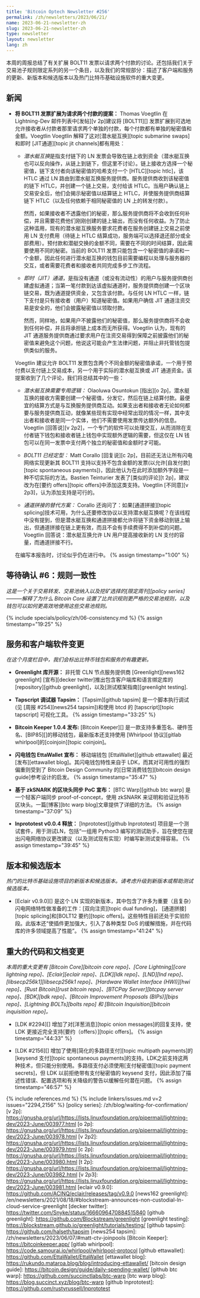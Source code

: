 ```yaml
---
title: 'Bitcoin Optech Newsletter #256'
permalink: /zh/newsletters/2023/06/21/
name: 2023-06-21-newsletter-zh
slug: 2023-06-21-newsletter-zh
type: newsletter
layout: newsletter
lang: zh
---
```

本周的周报总结了有关扩展 BOLT11 发票以请求两个付款的讨论。还包括我们关于交易池子规则限定系列的另一个条目，以及我们的常规部分：描述了客户端和服务的更新、新版本和候选版本以及热门比特币基础设施软件的重大变更。

## 新闻

- **<!--proposal-to-extend-bolt11-invoices-to-request-two-payments-->将 BOLT11 发票扩展为请求两个付款的提案：** Thomas Voegtlin 在 Lightning-Dev 邮件列表中[发帖][v 2p]建议将 [BOLT11][] 发票扩展到可选地允许接收者从付款者那里请求两个单独的付款，每个付款都有单独的秘密值和金额。Voegtlin Voegtlin 解释了这对[潜水艇互换][topic submarine swaps]和即时 [JIT通道][topic jit channels]都有用处：

  - *<!--submarine-swaps-->潜水艇互换*是指支付链下的 LN 发票会导致在链上收到资金（潜水艇互换也可以反向操作，从链上到链下，但这里不讨论）。链上接收方选择一个秘密值，链下支付者向该秘密值的哈希支付一个 [HTLC][topic htlc]，该 HTLC 通过 LN 路由到潜水艇互换服务提供商。服务提供商收到该秘密值的链下 HTLC，并创建一个链上交易，支付给该 HTLC。当用户确认链上交易安全后，他们会揭示秘密值以结算链上 HTLC，并使服务提供商结算链下 HTLC（以及任何依赖于相同秘密值的 LN 上的转发付款）。

    然而，如果接收者不透露他们的秘密，那么服务提供商将不会收到任何补偿，并且需要花费他们刚刚创建的链上输出，而没有任何收益。为了防止这种滥用，现有的潜水艇互换服务要求花费者在服务创建链上交易之前使用 LN 支付费用（待链上 HTLC 结算成功，服务端可以选择退还部分或全部费用）。预付款和潜艇交换的金额不同，需要在不同的时间结算，因此需要使用不同的秘密。当前的 BOLT11 发票只能包含一个秘密值的承诺和一个金额，因此任何进行潜水艇互换的钱包目前需要编程以处理与服务器的交互，或者需要花费者和接收者共同完成多步工作流程。

  - *即时（JIT）通道*，是指没有通道（或没有流动性）的用户与服务提供商创建虚拟通道；当第一笔付款到达该虚拟通道时，服务提供商创建一个区块链交易，既为通道提供资金，又包含该付款。与任何 LN HTLC 一样，链下支付是只有接收者（用户）知道秘密值。如果用户确信 JIT 通道注资交易是安全的，他们会披露秘密值以领取付款。

    然而，同样地，如果用户不披露他们的秘密值，那么服务提供商将不会收到任何补偿，并且将承担链上成本而无所获得。Voegtlin 认为，现有的 JIT 通道服务提供商通过要求用户在注资交易得到保障之前披露他们的秘密值来避免这个问题，他说这可能会产生法律问题，并阻止非托管钱包提供类似的服务。

  Voegtlin 建议允许 BOLT11 发票包含两个不同金额的秘密值承诺，一个用于预付费以支付链上交易成本，另一个用于实际的潜水艇互换或 JIT 通道资金。该提案收到了几个评论，我们将总结其中的一些：

  - *<!--dedicated-logic-required-for-submarine-swaps-->潜水艇互换需要专用逻辑：* Olaoluwa Osuntokun [指出][o 2p]，潜水艇互换的接收方需要创建一个秘密值，分发它，然后在链上结算付款。最便宜的结算方式是与互换服务提供商互动。如果支出者和接收者无论如何都要与服务提供商互动，就像某些现有实现中经常出现的情况一样，其中支出者和接收者是同一个实体，他们不需要使用发票传达额外的信息。Voegtlin [回答说][v 2p2]，一个专门的软件可以处理交互，从而消除在支付者链下钱包和接收者链上钱包中实现额外逻辑的需要，但这仅在 LN 钱包可以在同一发票中支付两个独立的秘密值和金额时才可能。

  - *<!--bolt11-ossified-->BOLT11 已经定型：* Matt Corallo [回复说][c 2p]，目前还无法让所有闪电网络实现更新其 BOLT11 支持以支持不包含金额的发票(以允许[自发付款][topic spontaneous payments])，因此他认为在此时添加额外字段是一种不切实际的方法。Bastien Teinturier 发表了[类似的评论][t 2p]，建议改为在[要约 offers][topic offers]中添加这类支持。Voegtlin [不同意][v 2p3]，认为添加支持是可行的。

  - *<!--splice-out-alternative-->通道拼接的替代方案：* Corallo 还询问了：如果[通道拼接][topic splicing]技术可用，为什么还要修改协议以支持潜水艇互换呢？在该线程中没有提到，但是潜水艇互换和通道拼接都允许将链下资金移动到链上输出，但通道拼接在链上更有效，而且不会有手续费得不到补偿的问题。Voegtlin 回答说：潜水艇互换允许 LN 用户提高接收新的 LN 支付的容量，而通道拼接不行。

  在编写本报告时，讨论似乎仍在进行中。 {% assign timestamp="1:00" %}

## 等待确认 #6：规则一致性

_这是一个关于交易转发、交易池纳入以及挖矿选择的[限定周刊][policy series]———解释了为什么 Bitcoin Core 设置了比共识规则更严格的交易池规则，以及钱包可以如何更高效地使用这些交易池规则。_

{% include specials/policy/zh/06-consistency.md %} {% assign timestamp="19:25" %}

## 服务和客户端软件变更

*在这个月度栏目中，我们会标出比特币钱包和服务的有趣更新。*

- **Greenlight 库开源：**
  非托管 CLN 节点服务提供商 [Greenlight][news162 greenlight] [宣布][decker twitter]推出包含客户端库和语言绑定库的[repository][github greenlight]，以及[测试框架指南][greenlight testing].

- **Tapscript 调试器 Tapsim：**
  [Tapsim][github tapsim] 是一个脚本执行调试(见 [周报 #254][news254 tapsim])和使用 btcd 的 [tapscript][topic tapscript] 可视化工具。 {% assign timestamp="33:25" %}

- **Bitcoin Keeper 1.0.4 发布:**
  [Bitcoin Keeper][] 是一款支持多重签名、硬件签名、[BIP85][]的移动钱包，最新版本还支持使用 [Whirlpool 协议][gitlab whirlpool]的[coinjoin][topic coinjoin]。

- **闪电钱包 EttaWallet 宣布：**
  移动端钱包 [EttaWallet][github ettawallet] 最近[发布][ettawallet blog]。其闪电钱包特性来自于 LDK，而其对可用性的强烈偏重则受到了 Bitcoin Design Community 的[日常消费钱包][bitcoin design guide]参考设计的启发。 {% assign timestamp="35:47" %}

- **基于 zkSNARK 的区块头同步 PoC 宣布：**
  [BTC Warp][github btc warp] 是一个轻客户端同步 proof-of-concept，使用 zkSNARK 来证明和验证比特币区块头。一篇[博客][btc warp blog]文章提供了详细的方法。 {% assign timestamp="37:09" %}

- **lnprototest v0.0.4 释放：**
  [lnprototest][github lnprototest] 项目是一个测试套件，用于测试LN，包括“一组用 Python3 编写的测试助手，旨在使您在提出闪电网络协议更改建议（以及测试现有实现）时编写新测试变得容易。 {% assign timestamp="39:45" %}

## 版本和候选版本

*热门的比特币基础设施项目的新版本和候选版本。请考虑升级到新版本或帮助测试候选版本。*

- [Eclair v0.9.0][] 是这个 LN 实现的新版本，其中包含了许多为重要（且复杂）闪电网络特性做准备的工作：[双向注资][topic dual funding]，
  [通道拼接][topic splicing]和[BOLT12 要约][topic offers]。这些特性目前还处于实验阶段。此版本还“使插件更加强大，引入了各种类型 DoS 的缓解措施，并在代码库的许多领域提高了性能”。 {% assign timestamp="41:24" %}

## 重大的代码和文档变更

*本周的重大变更有 [Bitcoin Core][bitcoin core repo]、[Core Lightning][core lightning repo]、[Eclair][eclair repo]、[LDK][ldk repo]、[LND][lnd repo]、[libsecp256k1][libsecp256k1 repo]、[Hardware Wallet Interface (HWI)][hwi repo]、[Rust Bitcoin][rust bitcoin repo]、[BTCPay Server][btcpay server repo]、[BDK][bdk repo]、[Bitcoin Improvement Proposals (BIPs)][bips repo]、[Lightning BOLTs][bolts repo] 和 [Bitcoin Inquisition][bitcoin inquisition repo]。*

- [LDK #2294][] 增加了对[洋葱消息][topic onion messages]的回复支持，使 LDK 更接近完全支持[要约（offers）][topic offers]。 {% assign timestamp="44:33" %}

- [LDK #2156][] 增加了使用[简化的多路径支付][topic multipath payments]的 [keysend 支付][topic spontaneous payments]的支持。LDK之前支持这两种技术，但只能分别使用。多路径支付必须使用[支付秘密值][topic payment secrets]，但 LDK 以前拒绝带有支付秘密值的 keysend 支付，因此添加了描述性错误、配置选项和有关降级的警告以缓解任何潜在问题。 {% assign timestamp="46:57" %}

{% include references.md %}
{% include linkers/issues.md v=2 issues="2294,2156" %}
[policy series]: /zh/blog/waiting-for-confirmation/
[v 2p]: https://gnusha.org/url/https://lists.linuxfoundation.org/pipermail/lightning-dev/2023-June/003977.html
[o 2p]: https://gnusha.org/url/https://lists.linuxfoundation.org/pipermail/lightning-dev/2023-June/003978.html
[v 2p2]: https://gnusha.org/url/https://lists.linuxfoundation.org/pipermail/lightning-dev/2023-June/003979.html
[c 2p]: https://gnusha.org/url/https://lists.linuxfoundation.org/pipermail/lightning-dev/2023-June/003980.html
[t 2p]: https://gnusha.org/url/https://lists.linuxfoundation.org/pipermail/lightning-dev/2023-June/003982.html
[v 2p3]: https://gnusha.org/url/https://lists.linuxfoundation.org/pipermail/lightning-dev/2023-June/003981.html
[eclair v0.9.0]: https://github.com/ACINQ/eclair/releases/tag/v0.9.0
[news162 greenlight]: /en/newsletters/2021/08/18/#blockstream-announces-non-custodial-ln-cloud-service-greenlight
[decker twitter]: https://twitter.com/Snyke/status/1666096470884515840
[github greenlight]: https://github.com/Blockstream/greenlight
[greenlight testing]: https://blockstream.github.io/greenlight/tutorials/testing/
[github tapsim]: https://github.com/halseth/tapsim
[news254 tapsim]: /zh/newsletters/2023/06/07/#matt-ctv-joinpools
[Bitcoin Keeper]: https://bitcoinkeeper.app/
[gitlab whirlpool]: https://code.samourai.io/whirlpool/whirlpool-protocol
[github ettawallet]: https://github.com/EttaWallet/EttaWallet
[ettawallet blog]: https://rukundo.mataroa.blog/blog/introducing-ettawallet/
[bitcoin design guide]: https://bitcoin.design/guide/daily-spending-wallet/
[github btc warp]: https://github.com/succinctlabs/btc-warp
[btc warp blog]: https://blog.succinct.xyz/blog/btc-warp
[github lnprototest]: https://github.com/rustyrussell/lnprototest

